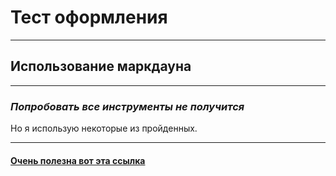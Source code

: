 # Тест оформления <br>
____


##  Использование маркдауна <br>
____


### *Попробовать все инструменты не получится* <br>

Но я использую некоторые из пройденных.

____

#### [Очень полезна вот эта ссылка](https://gist.github.com/fomvasss/8dd8cd7f88c67a4e3727f9d39224a84c "Шпаргалка по Markdown")
